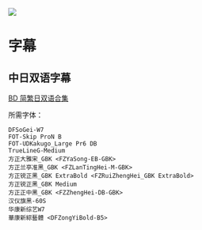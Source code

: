 ![](https://nekomoe.pages.dev/images/2020-04/argo-bdp.png)

# 字幕

## 中日双语字幕

[BD 简繁日双语合集](https://github.com/Nekomoekissaten-SUB/Nekomoekissaten-poi-Subs/raw/master/argo-bdp/argo-bdp_BD_JPCH.7z)

所需字体：
```
DFSoGei-W7
FOT-Skip ProN B
FOT-UDKakugo_Large Pr6 DB
TrueLineG-Medium
方正大雅宋_GBK <FZYaSong-EB-GBK>
方正兰亭准黑_GBK <FZLanTingHei-M-GBK>
方正锐正黑_GBK ExtraBold <FZRuiZhengHei_GBK ExtraBold>
方正锐正黑_GBK Medium
方正正中黑_GBK <FZZhengHei-DB-GBK>
汉仪旗黑-60S
华康新综艺W7
華康新綜藝體 <DFZongYiBold-B5>
```
